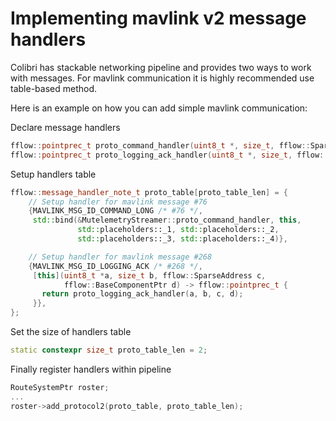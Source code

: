 #  Implementing mavlink v2 message handlers

Colibri has stackable networking pipeline and provides two ways to work with messages.
For mavlink communication it is highly recommended use table-based method.

Here is an example on how you can add simple mavlink communication:

Declare message handlers
```cpp
fflow::pointprec_t proto_command_handler(uint8_t *, size_t, fflow::SparseAddress, fflow::BaseComponentPtr);
fflow::pointprec_t proto_logging_ack_handler(uint8_t *, size_t, fflow::SparseAddress, fflow::BaseComponentPtr)
```

Setup handlers table
```cpp
fflow::message_handler_note_t proto_table[proto_table_len] = {
    // Setup handler for mavlink message #76
    {MAVLINK_MSG_ID_COMMAND_LONG /* #76 */,
     std::bind(&MutelemetryStreamer::proto_command_handler, this,
               std::placeholders::_1, std::placeholders::_2,
               std::placeholders::_3, std::placeholders::_4)},

    // Setup handler for mavlink message #268
    {MAVLINK_MSG_ID_LOGGING_ACK /* #268 */,
     [this](uint8_t *a, size_t b, fflow::SparseAddress c,
            fflow::BaseComponentPtr d) -> fflow::pointprec_t {
       return proto_logging_ack_handler(a, b, c, d);
     }},
};
```

Set the size of handlers table
```cpp
static constexpr size_t proto_table_len = 2;
```

Finally register handlers within pipeline
```cpp
RouteSystemPtr roster;
...
roster->add_protocol2(proto_table, proto_table_len);
```
